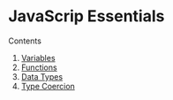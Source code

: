  # JavaScrip Essentials

Contents

1. [Variables][1]
1. [Functions][1]
1. [Data Types][1]
1. [Type Coercion][1]

[1]: 3.%20Data%20Types